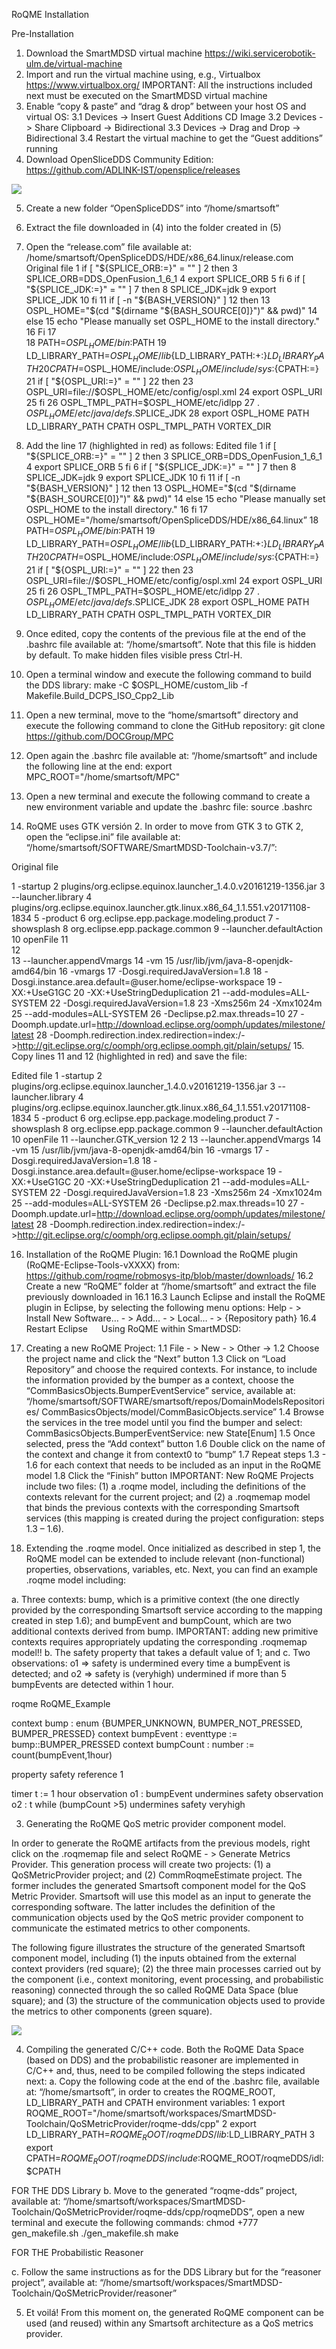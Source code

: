 RoQME Installation

Pre-Installation 

1.	Download the SmartMDSD virtual machine 
https://wiki.servicerobotik-ulm.de/virtual-machine
2.	Import and run the virtual machine using, e.g., Virtualbox 
https://www.virtualbox.org/
IMPORTANT: All the instructions included next must be executed on the SmartMDSD virtual machine
3.	Enable “copy & paste” and “drag & drop” between your host OS and virtual OS:
3.1	Devices -> Insert Guest Additions CD Image 
3.2	Devices -> Share Clipboard -> Bidirectional
3.3	Devices -> Drag and Drop -> Bidirectional
3.4	Restart the virtual machine to get the “Guest additions” running
4.	Download OpenSliceDDS Community Edition: 
https://github.com/ADLINK-IST/opensplice/releases  

![](https://github.com/roqme/robmosys-itp/blob/master/docs/img/VersionDDS.png)
 
5.	Create a new folder “OpenSpliceDDS” into “/home/smartsoft” 
6.	Extract the file downloaded in (4) into the folder created in (5)
7.	Open the “release.com” file available at: /home/smartsoft/OpenSpliceDDS/HDE/x86_64.linux/release.com
Original file
1	if [ "${SPLICE_ORB:=}" = "" ]
2	then
3	SPLICE_ORB=DDS_OpenFusion_1_6_1
4	export SPLICE_ORB
5	fi
6	if [ "${SPLICE_JDK:=}" = "" ]
7	then
8	SPLICE_JDK=jdk
9	export SPLICE_JDK
10	fi
11	if [ -n "${BASH_VERSION}" ]
12	then
13	OSPL_HOME="$(cd "$(dirname "${BASH_SOURCE[0]}")" && pwd)"
14	else
15	echo "Please manually set OSPL_HOME to the install directory."
16	Fi
17	
18	PATH=$OSPL_HOME/bin:$PATH
19	LD_LIBRARY_PATH=$OSPL_HOME/lib${LD_LIBRARY_PATH:+:}$LD_LIBRARY_PATH
20	CPATH=$OSPL_HOME/include:$OSPL_HOME/include/sys:${CPATH:=}
21	if [ "${OSPL_URI:=}" = "" ]
22	then
23	OSPL_URI=file://$OSPL_HOME/etc/config/ospl.xml
24	export OSPL_URI
25	fi
26	OSPL_TMPL_PATH=$OSPL_HOME/etc/idlpp
27	. $OSPL_HOME/etc/java/defs.$SPLICE_JDK
28	export OSPL_HOME PATH LD_LIBRARY_PATH CPATH OSPL_TMPL_PATH VORTEX_DIR

8.	Add the line 17 (highlighted in red) as follows:
Edited file
1	if [ "${SPLICE_ORB:=}" = "" ]
2	then
3	SPLICE_ORB=DDS_OpenFusion_1_6_1
4	export SPLICE_ORB
5	fi
6	if [ "${SPLICE_JDK:=}" = "" ]
7	then
8	SPLICE_JDK=jdk
9	export SPLICE_JDK
10	fi
11	if [ -n "${BASH_VERSION}" ]
12	then
13	OSPL_HOME="$(cd "$(dirname "${BASH_SOURCE[0]}")" && pwd)"
14	else
15	echo "Please manually set OSPL_HOME to the install directory."
16	fi
17	OSPL_HOME="/home/smartsoft/OpenSpliceDDS/HDE/x86_64.linux”
18	PATH=$OSPL_HOME/bin:$PATH
19	LD_LIBRARY_PATH=$OSPL_HOME/lib${LD_LIBRARY_PATH:+:}$LD_LIBRARY_PATH
20	CPATH=$OSPL_HOME/include:$OSPL_HOME/include/sys:${CPATH:=}
21	if [ "${OSPL_URI:=}" = "" ]
22	then
23	OSPL_URI=file://$OSPL_HOME/etc/config/ospl.xml
24	export OSPL_URI
25	fi
26	OSPL_TMPL_PATH=$OSPL_HOME/etc/idlpp
27	. $OSPL_HOME/etc/java/defs.$SPLICE_JDK
28	export OSPL_HOME PATH LD_LIBRARY_PATH CPATH OSPL_TMPL_PATH VORTEX_DIR

9.	Once edited, copy the contents of the previous file at the end of the .bashrc file available at: “/home/smartsoft”. Note that this file is hidden by default. To make hidden files visible press Ctrl-H.
10.	Open a terminal window and execute the following command to build the DDS library: 
make -C $OSPL_HOME/custom_lib -f Makefile.Build_DCPS_ISO_Cpp2_Lib 
11.	Open a new terminal, move to the “home/smartsoft” directory and execute the following command to clone the GitHub repository:
git clone https://github.com/DOCGroup/MPC
12.	Open again the .bashrc file available at: “/home/smartsoft” and include the following line at the end:
export MPC_ROOT="/home/smartsoft/MPC"
13.	Open a new terminal and execute the following command to create a new environment variable and update the .bashrc file:
source .bashrc
14.	RoQME uses GTK versión 2. In order to move from GTK 3 to GTK 2, open the “eclipse.ini” file available at: “/home/smartsoft/SOFTWARE/SmartMDSD-Toolchain-v3.7/”:

Original file

1	-startup
2	plugins/org.eclipse.equinox.launcher_1.4.0.v20161219-1356.jar
3	--launcher.library
4	plugins/org.eclipse.equinox.launcher.gtk.linux.x86_64_1.1.551.v20171108-1834
5	-product
6	org.eclipse.epp.package.modeling.product
7	-showsplash
8	org.eclipse.epp.package.common
9	--launcher.defaultAction
10	openFile
11	
12	
13	--launcher.appendVmargs
14	-vm
15	/usr/lib/jvm/java-8-openjdk-amd64/bin
16	-vmargs
17	-Dosgi.requiredJavaVersion=1.8
18	-Dosgi.instance.area.default=@user.home/eclipse-workspace
19	-XX:+UseG1GC
20	-XX:+UseStringDeduplication
21	--add-modules=ALL-SYSTEM
22	-Dosgi.requiredJavaVersion=1.8
23	-Xms256m
24	-Xmx1024m
25	--add-modules=ALL-SYSTEM
26	-Declipse.p2.max.threads=10
27	-Doomph.update.url=http://download.eclipse.org/oomph/updates/milestone/latest
28	-Doomph.redirection.index.redirection=index:/->http://git.eclipse.org/c/oomph/org.eclipse.oomph.git/plain/setups/
15.	Copy lines 11 and 12 (highlighted in red) and save the file:

Edited file
1	-startup
2	plugins/org.eclipse.equinox.launcher_1.4.0.v20161219-1356.jar
3	--launcher.library
4	plugins/org.eclipse.equinox.launcher.gtk.linux.x86_64_1.1.551.v20171108-1834
5	-product
6	org.eclipse.epp.package.modeling.product
7	-showsplash
8	org.eclipse.epp.package.common
9	--launcher.defaultAction
10	openFile
11	--launcher.GTK_version
12	2
13	--launcher.appendVmargs
14	-vm
15	/usr/lib/jvm/java-8-openjdk-amd64/bin
16	-vmargs
17	-Dosgi.requiredJavaVersion=1.8
18	-Dosgi.instance.area.default=@user.home/eclipse-workspace
19	-XX:+UseG1GC
20	-XX:+UseStringDeduplication
21	--add-modules=ALL-SYSTEM
22	-Dosgi.requiredJavaVersion=1.8
23	-Xms256m
24	-Xmx1024m
25	--add-modules=ALL-SYSTEM
26	-Declipse.p2.max.threads=10
27	-Doomph.update.url=http://download.eclipse.org/oomph/updates/milestone/latest
28	-Doomph.redirection.index.redirection=index:/->http://git.eclipse.org/c/oomph/org.eclipse.oomph.git/plain/setups/

16.	Installation of the RoQME Plugin:
16.1	Download the RoQME plugin (RoQME-Eclipse-Tools-vXXXX) from: 
https://github.com/roqme/robmosys-itp/blob/master/downloads/
16.2	Create a new “RoQME” folder at “/home/smartsoft” and extract the file previously downloaded in 16.1
16.3	Launch Eclipse and install the RoQME plugin in Eclipse, by selecting the following menu options:
Help - > Install New Software… - > Add… - > Local… - > {Repository path}
16.4	Restart Eclipse
 
Using RoQME within SmartMDSD:

1.	Creating a new RoQME Project:
1.1	File - > New - > Other -> 
1.2	Choose the project name and click the “Next” button
1.3	Click on “Load Repository” and choose the required contexts. For instance, to include the information provided by the bumper as a context, choose the “CommBasicsObjects.BumperEventService” service, available at: “/home/smartsoft/SOFTWARE/smartsoft/repos/DomainModelsRepositories/
CommBasicsObjects/model/CommBasicObjects.service” 
1.4	Browse the services in the tree model until you find the bumper and select: CommBasicsObjects.BumperEventService: new State[Enum]
1.5	Once selected, press the “Add context” button
1.6	Double click on the name of the context and change it from context0 to “bump”
1.7	Repeat steps 1.3 - 1.6 for each context that needs to be included as an input in the RoQME model
1.8	Click the “Finish” button
IMPORTANT: New RoQME Projects include two files: (1) a .roqme model, including the definitions of the contexts relevant for the current project; and (2) a .roqmemap model that binds the previous contexts with the corresponding Smartsoft services (this mapping is created during the project configuration: steps 1.3 – 1.6). 
2.	Extending the .roqme model. Once initialized as described in step 1, the RoQME model can be extended to include relevant (non-functional) properties, observations, variables, etc. Next, you can find an example .roqme model including:

a.	Three contexts: bump, which is a primitive context (the one directly provided by the corresponding Smartsoft service according to the mapping created in step 1.6); and bumpEvent and bumpCount, which are two additional contexts derived from bump. IMPORTANT: adding new primitive contexts requires appropriately updating the corresponding .roqmemap model!!
b.	The safety property that takes a default value of 1; and
c.	Two observations: o1 => safety is undermined every time a bumpEvent is detected; and o2 => safety is (veryhigh) undermined if more than 5 bumpEvents are detected within 1 hour.

roqme RoQME_Example

context bump : enum {BUMPER_UNKNOWN, BUMPER_NOT_PRESSED, BUMPER_PRESSED}
context bumpEvent : eventtype := bump::BUMPER_PRESSED
context bumpCount : number := count(bumpEvent,1hour)

property safety reference 1

timer t := 1 hour
observation o1 : bumpEvent undermines safety
observation o2 : t while (bumpCount >5) undermines safety veryhigh

3.	Generating the RoQME QoS metric provider component model. 

In order to generate the RoQME artifacts from the previous models, right click on the .roqmemap file and select RoQME - > Generate Metrics Provider. This generation process will create two projects: (1) a QoSMetricProvider project; and (2) CommRoqmeEstimate project. The former includes the generated Smartsoft component model for the QoS Metric Provider. Smartsoft will use this model as an input to generate the corresponding software. The latter includes the definition of the communication objects used by the QoS metric provider component to communicate the estimated metrics to other components. 

The following figure illustrates the structure of the generated Smartsoft component model, including (1) the inputs obtained from the external context providers (red square); (2) the three main processes carried out by the component (i.e., context monitoring, event processing, and probabilistic reasoning) connected through the so called RoQME Data Space (blue square); and (3) the structure of the communication objects used to provide the metrics to other components (green square).

![](https://github.com/roqme/robmosys-itp/blob/master/docs/img/Smartsoft.PNG)
 
4.	Compiling the generated C/C++ code.
Both the RoQME Data Space (based on DDS) and the probabilistic reasoner are implemented in C/C++ and, thus, need to be compiled following the steps indicated next:
a.	Copy the following code at the end of the .bashrc file, available at: “/home/smartsoft”, in order to creates the ROQME_ROOT, LD_LIBRARY_PATH and CPATH environment variables: 
1	export ROQME_ROOT="/home/smartsoft/workspaces/SmartMDSD-Toolchain/QoSMetricProvider/roqme-dds/cpp"
2	export LD_LIBRARY_PATH=$ROQME_ROOT/roqmeDDS/lib:$LD_LIBRARY_PATH
3	export CPATH=$ROQME_ROOT/roqmeDDS/include:$ROQME_ROOT/roqmeDDS/idl:$CPATH

FOR THE DDS Library
b.	Move to the generated “roqme-dds” project, available at: “/home/smartsoft/workspaces/SmartMDSD-Toolchain/QoSMetricProvider/roqme-dds/cpp/roqmeDDS”, open a new terminal and execute the following commands:
chmod +777 gen_makefile.sh 
./gen_makefile.sh
make

FOR THE Probabilistic Reasoner 

c.	Follow the same instructions as for the DDS Library but for the “reasoner project”, available at: “/home/smartsoft/workspaces/SmartMDSD-Toolchain/QoSMetricProvider/reasoner”

5.	Et voilá! From this moment on, the generated RoQME component can be used (and reused) within any Smartsoft architecture as a QoS metrics provider.
